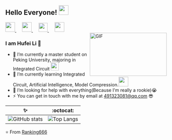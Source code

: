 ## Hello Everyone! <img src="https://raw.githubusercontent.com/iampavangandhi/iampavangandhi/master/gifs/Hi.gif" width="30px"></h2>

<a href="https://twitter.com/lihufei3" target="_blank" alt="Twitter" title="Twitter">
    <img src="https://img.icons8.com/ios-glyphs/30/000000/twitter--v1.png" width="30px"/>
</a>
&emsp;
<a href="https://blog.csdn.net/weixin_42638415?spm=1000.2115.3001.5343" target="_blank" alt="CSDN" title="CSDN">
    <img src="https://img.icons8.com/material/48/000000/csdn.png" width="30px"/>
</a>
&emsp;
<a href="https://www.zhihu.com/people/shi-qing-cheng-yuan" target="_blank" alt="Zhihu" title="Zhihu">
    <img src="https://img.icons8.com/material-two-tone/50/000000/zhihu.png" width="28px"/>
</a>
&emsp;
<a href="https://space.bilibili.com/533691216" target="_blank" alt="Bilibili" title="Bilibili">
    <img src="https://user-images.githubusercontent.com/29084184/129467562-a754907c-c128-40d0-80ad-86e89bdda3d6.png" width="30px"/>
</a> 
<br />
<img align="right" alt="GIF" src="https://media.giphy.com/media/13HgwGsXF0aiGY/giphy.gif" width="240" height="135" />

### I am Hufei Li 👋
- 🔭 I’m currently a master student on Peking University, majoring in Integrated Circuit <img src="https://media.giphy.com/media/fYSnHlufseco8Fh93Z/giphy.gif" width="25"> 
- 🌱 I’m currently learning Integrated Circuit, Artificial Intelligence, Model Compression.<img src="https://media.giphy.com/media/WUlplcMpOCEmTGBtBW/giphy.gif" width="30"> 
- 🤔 I’m looking for help with everything(Because I'm really a rookie):sob:
- ⚡ You can get in touch with me by email at 491323081@qq.com :sunglasses:

✨ | :octocat:
------------ | -------------
![GitHub stats](https://github-readme-stats.vercel.app/api?username=Ranking666&show_icons=true&hide_border=true)| ![Top Langs](https://github-readme-stats.vercel.app/api/top-langs/?username=Ranking666)

⭐️ From [Ranking666](https://github.com/Ranking666)

<!--
**Ranking666/Ranking666** is a ✨ _special_ ✨ repository because its `README.md` (this file) appears on your GitHub profile.

Here are some ideas to get you started:

- 🔭 I’m currently working on ...
- 🌱 I’m currently learning ...
- 👯 I’m looking to collaborate on ...
- 🤔 I’m looking for help with ...
- 💬 Ask me about ...
- 📫 How to reach me: ...
- 😄 Pronouns: ...
- ⚡ Fun fact: ...

-->
